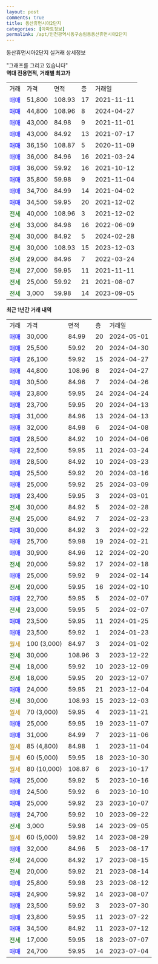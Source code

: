 ```yaml
---
layout: post
comments: true
title: 동산휴먼시아2단지
categories: [아파트정보]
permalink: /apt/인천광역시동구송림동동산휴먼시아2단지
---
```


동산휴먼시아2단지 실거래 상세정보

<script type="text/javascript">
  google.charts.load('current', {'packages':['line', 'corechart']});
  google.charts.setOnLoadCallback(drawChart);

  function drawChart() {
    var data = new google.visualization.DataTable();
    data.addColumn('date', '거래일');
    data.addColumn('number', "매매");
    data.addColumn('number', "전세");
    data.addColumn('number', "전매");

    data.addRows([[new Date(Date.parse("2024-05-01")), 30000, null, null], [new Date(Date.parse("2024-04-30")), 25500, null, null], [new Date(Date.parse("2024-04-27")), 26100, null, null], [new Date(Date.parse("2024-04-27")), 44800, null, null], [new Date(Date.parse("2024-04-26")), 30500, null, null], [new Date(Date.parse("2024-04-24")), 23800, null, null], [new Date(Date.parse("2024-04-13")), 23700, null, null], [new Date(Date.parse("2024-04-13")), 31000, null, null], [new Date(Date.parse("2024-04-08")), 32000, null, null], [new Date(Date.parse("2024-04-06")), 28500, null, null], [new Date(Date.parse("2024-03-24")), 22500, null, null], [new Date(Date.parse("2024-03-23")), 28500, null, null], [new Date(Date.parse("2024-03-16")), 25500, null, null], [new Date(Date.parse("2024-03-09")), 25000, null, null], [new Date(Date.parse("2024-03-01")), 23400, null, null], [new Date(Date.parse("2024-02-28")), null, 30000, null], [new Date(Date.parse("2024-02-23")), null, 25000, null], [new Date(Date.parse("2024-02-22")), 30000, null, null], [new Date(Date.parse("2024-02-21")), 25700, null, null], [new Date(Date.parse("2024-02-20")), 30900, null, null], [new Date(Date.parse("2024-02-18")), null, 20000, null], [new Date(Date.parse("2024-02-14")), 25000, null, null], [new Date(Date.parse("2024-02-10")), null, 20000, null], [new Date(Date.parse("2024-02-07")), 22700, null, null], [new Date(Date.parse("2024-02-07")), null, 23000, null], [new Date(Date.parse("2024-01-25")), 23500, null, null], [new Date(Date.parse("2024-01-23")), 23500, null, null], [new Date(Date.parse("2024-01-02")), null, null, null], [new Date(Date.parse("2023-12-22")), null, 30000, null], [new Date(Date.parse("2023-12-09")), null, 18000, null], [new Date(Date.parse("2023-12-07")), null, 18000, null], [new Date(Date.parse("2023-12-04")), 24000, null, null], [new Date(Date.parse("2023-12-03")), null, 30000, null], [new Date(Date.parse("2023-11-21")), null, null, null], [new Date(Date.parse("2023-11-07")), 25000, null, null], [new Date(Date.parse("2023-11-06")), 31000, null, null], [new Date(Date.parse("2023-11-04")), null, null, null], [new Date(Date.parse("2023-10-30")), null, null, null], [new Date(Date.parse("2023-10-17")), null, null, null], [new Date(Date.parse("2023-10-16")), 25000, null, null], [new Date(Date.parse("2023-10-10")), 24500, null, null], [new Date(Date.parse("2023-10-07")), 25000, null, null], [new Date(Date.parse("2023-09-22")), 24700, null, null], [new Date(Date.parse("2023-09-05")), null, 3000, null], [new Date(Date.parse("2023-08-29")), null, null, null], [new Date(Date.parse("2023-08-17")), 32000, null, null], [new Date(Date.parse("2023-08-15")), null, 24000, null], [new Date(Date.parse("2023-08-14")), null, 20000, null], [new Date(Date.parse("2023-08-12")), 25800, null, null], [new Date(Date.parse("2023-08-07")), 24900, null, null], [new Date(Date.parse("2023-07-30")), 23500, null, null], [new Date(Date.parse("2023-07-22")), 23800, null, null], [new Date(Date.parse("2023-07-12")), 34500, null, null], [new Date(Date.parse("2023-07-07")), null, 17000, null], [new Date(Date.parse("2023-07-04")), 24700, null, null]]);

    var options = {
      hAxis: {
        format: 'yyyy/MM/dd'
      },    
      lineWidth: 0,
      pointsVisible: true,    
      title: '최근 1년간 유형별 실거래가 분포',
      legend: { position: 'bottom' }
    };

    var formatter = new google.visualization.NumberFormat({pattern:'###,###'} );
    formatter.format(data, 1);
    formatter.format(data, 2);
    
    setTimeout(function() {
        var chart = new google.visualization.LineChart(document.getElementById('columnchart_material'));
        chart.draw(data, (options));
        document.getElementById('loading').style.display = 'none';
    }, 200);
  }
</script>


<div id="loading" style="z-index:20; display: block; margin-left: 0px">"그래프를 그리고 있습니다"</div>
<div id="columnchart_material" style="width: 95%; margin-left: 0px; display: block"></div>
<!-- contents start -->
<b>역대 전용면적, 거래별 최고가</b>
<table class="sortable">
    <tr>
      <td>거래</td>
      <td>가격</td>
      <td>면적</td>
      <td>층</td>
      <td>거래일</td>
    </tr>
        <tr>
          <td><a style="color: blue">매매</a></td>
          <td>51,800</td>
          <td>108.93</td>
          <td>17</td>
          <td>2021-11-11</td>
        </tr>            <tr>
          <td><a style="color: blue">매매</a></td>
          <td>44,800</td>
          <td>108.96</td>
          <td>8</td>
          <td>2024-04-27</td>
        </tr>            <tr>
          <td><a style="color: blue">매매</a></td>
          <td>43,000</td>
          <td>84.98</td>
          <td>9</td>
          <td>2021-11-01</td>
        </tr>            <tr>
          <td><a style="color: blue">매매</a></td>
          <td>43,000</td>
          <td>84.92</td>
          <td>13</td>
          <td>2021-07-17</td>
        </tr>            <tr>
          <td><a style="color: blue">매매</a></td>
          <td>36,150</td>
          <td>108.87</td>
          <td>5</td>
          <td>2020-11-09</td>
        </tr>            <tr>
          <td><a style="color: blue">매매</a></td>
          <td>36,000</td>
          <td>84.96</td>
          <td>16</td>
          <td>2021-03-24</td>
        </tr>            <tr>
          <td><a style="color: blue">매매</a></td>
          <td>36,000</td>
          <td>59.92</td>
          <td>16</td>
          <td>2021-10-12</td>
        </tr>            <tr>
          <td><a style="color: blue">매매</a></td>
          <td>35,800</td>
          <td>59.98</td>
          <td>9</td>
          <td>2021-11-04</td>
        </tr>            <tr>
          <td><a style="color: blue">매매</a></td>
          <td>34,700</td>
          <td>84.99</td>
          <td>14</td>
          <td>2021-04-02</td>
        </tr>            <tr>
          <td><a style="color: blue">매매</a></td>
          <td>34,500</td>
          <td>59.95</td>
          <td>20</td>
          <td>2021-12-02</td>
        </tr>        
        <tr>
              <td><a style="color: darkgreen">전세</a></td>
              <td>40,000</td>
              <td>108.96</td>
              <td>3</td>
              <td>2021-12-02</td>
            </tr>            <tr>
              <td><a style="color: darkgreen">전세</a></td>
              <td>33,000</td>
              <td>84.98</td>
              <td>16</td>
              <td>2022-06-09</td>
            </tr>            <tr>
              <td><a style="color: darkgreen">전세</a></td>
              <td>30,000</td>
              <td>84.92</td>
              <td>5</td>
              <td>2024-02-28</td>
            </tr>            <tr>
              <td><a style="color: darkgreen">전세</a></td>
              <td>30,000</td>
              <td>108.93</td>
              <td>15</td>
              <td>2023-12-03</td>
            </tr>            <tr>
              <td><a style="color: darkgreen">전세</a></td>
              <td>29,000</td>
              <td>84.96</td>
              <td>7</td>
              <td>2022-03-24</td>
            </tr>            <tr>
              <td><a style="color: darkgreen">전세</a></td>
              <td>27,000</td>
              <td>59.95</td>
              <td>11</td>
              <td>2021-11-11</td>
            </tr>            <tr>
              <td><a style="color: darkgreen">전세</a></td>
              <td>25,000</td>
              <td>59.92</td>
              <td>21</td>
              <td>2021-08-07</td>
            </tr>            <tr>
              <td><a style="color: darkgreen">전세</a></td>
              <td>3,000</td>
              <td>59.98</td>
              <td>14</td>
              <td>2023-09-05</td>
            </tr>        
    
</table>

<b>최근 1년간 거래 내역</b>

<table class="sortable">
    <tr>
      <td>거래</td>
      <td>가격</td>
      <td>면적</td>
      <td>층</td>
      <td>거래일</td>
    </tr>
    <tr>
      <td><a style="color: blue">매매</a></td>
      <td>30,000</td>
      <td>84.99</td>
      <td>20</td>
      <td>2024-05-01</td>
    </tr>          <tr>
      <td><a style="color: blue">매매</a></td>
      <td>25,500</td>
      <td>59.92</td>
      <td>20</td>
      <td>2024-04-30</td>
    </tr>          <tr>
      <td><a style="color: blue">매매</a></td>
      <td>26,100</td>
      <td>59.92</td>
      <td>15</td>
      <td>2024-04-27</td>
    </tr>          <tr>
      <td><a style="color: blue">매매</a></td>
      <td>44,800</td>
      <td>108.96</td>
      <td>8</td>
      <td>2024-04-27</td>
    </tr>          <tr>
      <td><a style="color: blue">매매</a></td>
      <td>30,500</td>
      <td>84.96</td>
      <td>7</td>
      <td>2024-04-26</td>
    </tr>          <tr>
      <td><a style="color: blue">매매</a></td>
      <td>23,800</td>
      <td>59.95</td>
      <td>24</td>
      <td>2024-04-24</td>
    </tr>          <tr>
      <td><a style="color: blue">매매</a></td>
      <td>23,700</td>
      <td>59.95</td>
      <td>20</td>
      <td>2024-04-13</td>
    </tr>          <tr>
      <td><a style="color: blue">매매</a></td>
      <td>31,000</td>
      <td>84.96</td>
      <td>13</td>
      <td>2024-04-13</td>
    </tr>          <tr>
      <td><a style="color: blue">매매</a></td>
      <td>32,000</td>
      <td>84.98</td>
      <td>6</td>
      <td>2024-04-08</td>
    </tr>          <tr>
      <td><a style="color: blue">매매</a></td>
      <td>28,500</td>
      <td>84.92</td>
      <td>10</td>
      <td>2024-04-06</td>
    </tr>          <tr>
      <td><a style="color: blue">매매</a></td>
      <td>22,500</td>
      <td>59.95</td>
      <td>11</td>
      <td>2024-03-24</td>
    </tr>          <tr>
      <td><a style="color: blue">매매</a></td>
      <td>28,500</td>
      <td>84.92</td>
      <td>10</td>
      <td>2024-03-23</td>
    </tr>          <tr>
      <td><a style="color: blue">매매</a></td>
      <td>25,500</td>
      <td>59.92</td>
      <td>20</td>
      <td>2024-03-16</td>
    </tr>          <tr>
      <td><a style="color: blue">매매</a></td>
      <td>25,000</td>
      <td>59.92</td>
      <td>25</td>
      <td>2024-03-09</td>
    </tr>          <tr>
      <td><a style="color: blue">매매</a></td>
      <td>23,400</td>
      <td>59.95</td>
      <td>3</td>
      <td>2024-03-01</td>
    </tr>          <tr>
      <td><a style="color: darkgreen">전세</a></td>
      <td>30,000</td>
      <td>84.92</td>
      <td>5</td>
      <td>2024-02-28</td>
    </tr>          <tr>
      <td><a style="color: darkgreen">전세</a></td>
      <td>25,000</td>
      <td>84.92</td>
      <td>7</td>
      <td>2024-02-23</td>
    </tr>          <tr>
      <td><a style="color: blue">매매</a></td>
      <td>30,000</td>
      <td>84.92</td>
      <td>3</td>
      <td>2024-02-22</td>
    </tr>          <tr>
      <td><a style="color: blue">매매</a></td>
      <td>25,700</td>
      <td>59.98</td>
      <td>19</td>
      <td>2024-02-21</td>
    </tr>          <tr>
      <td><a style="color: blue">매매</a></td>
      <td>30,900</td>
      <td>84.96</td>
      <td>12</td>
      <td>2024-02-20</td>
    </tr>          <tr>
      <td><a style="color: darkgreen">전세</a></td>
      <td>20,000</td>
      <td>59.92</td>
      <td>17</td>
      <td>2024-02-18</td>
    </tr>          <tr>
      <td><a style="color: blue">매매</a></td>
      <td>25,000</td>
      <td>59.92</td>
      <td>9</td>
      <td>2024-02-14</td>
    </tr>          <tr>
      <td><a style="color: darkgreen">전세</a></td>
      <td>20,000</td>
      <td>59.95</td>
      <td>16</td>
      <td>2024-02-10</td>
    </tr>          <tr>
      <td><a style="color: blue">매매</a></td>
      <td>22,700</td>
      <td>59.95</td>
      <td>5</td>
      <td>2024-02-07</td>
    </tr>          <tr>
      <td><a style="color: darkgreen">전세</a></td>
      <td>23,000</td>
      <td>59.95</td>
      <td>5</td>
      <td>2024-02-07</td>
    </tr>          <tr>
      <td><a style="color: blue">매매</a></td>
      <td>23,500</td>
      <td>59.95</td>
      <td>11</td>
      <td>2024-01-25</td>
    </tr>          <tr>
      <td><a style="color: blue">매매</a></td>
      <td>23,500</td>
      <td>59.92</td>
      <td>1</td>
      <td>2024-01-23</td>
    </tr>          <tr>
      <td><a style="color: darkgoldenrod">월세</a></td>
      <td>100 (3,000)</td>
      <td>84.97</td>
      <td>3</td>
      <td>2024-01-02</td>
    </tr>          <tr>
      <td><a style="color: darkgreen">전세</a></td>
      <td>30,000</td>
      <td>108.96</td>
      <td>3</td>
      <td>2023-12-22</td>
    </tr>          <tr>
      <td><a style="color: darkgreen">전세</a></td>
      <td>18,000</td>
      <td>59.92</td>
      <td>10</td>
      <td>2023-12-09</td>
    </tr>          <tr>
      <td><a style="color: darkgreen">전세</a></td>
      <td>18,000</td>
      <td>59.95</td>
      <td>20</td>
      <td>2023-12-07</td>
    </tr>          <tr>
      <td><a style="color: blue">매매</a></td>
      <td>24,000</td>
      <td>59.95</td>
      <td>21</td>
      <td>2023-12-04</td>
    </tr>          <tr>
      <td><a style="color: darkgreen">전세</a></td>
      <td>30,000</td>
      <td>108.93</td>
      <td>15</td>
      <td>2023-12-03</td>
    </tr>          <tr>
      <td><a style="color: darkgoldenrod">월세</a></td>
      <td>70 (3,000)</td>
      <td>59.95</td>
      <td>4</td>
      <td>2023-11-21</td>
    </tr>          <tr>
      <td><a style="color: blue">매매</a></td>
      <td>25,000</td>
      <td>59.95</td>
      <td>19</td>
      <td>2023-11-07</td>
    </tr>          <tr>
      <td><a style="color: blue">매매</a></td>
      <td>31,000</td>
      <td>84.99</td>
      <td>7</td>
      <td>2023-11-06</td>
    </tr>          <tr>
      <td><a style="color: darkgoldenrod">월세</a></td>
      <td>85 (4,800)</td>
      <td>84.98</td>
      <td>1</td>
      <td>2023-11-04</td>
    </tr>          <tr>
      <td><a style="color: darkgoldenrod">월세</a></td>
      <td>60 (5,000)</td>
      <td>59.95</td>
      <td>18</td>
      <td>2023-10-30</td>
    </tr>          <tr>
      <td><a style="color: darkgoldenrod">월세</a></td>
      <td>80 (10,000)</td>
      <td>108.87</td>
      <td>6</td>
      <td>2023-10-17</td>
    </tr>          <tr>
      <td><a style="color: blue">매매</a></td>
      <td>25,000</td>
      <td>59.92</td>
      <td>5</td>
      <td>2023-10-16</td>
    </tr>          <tr>
      <td><a style="color: blue">매매</a></td>
      <td>24,500</td>
      <td>59.92</td>
      <td>6</td>
      <td>2023-10-10</td>
    </tr>          <tr>
      <td><a style="color: blue">매매</a></td>
      <td>25,000</td>
      <td>59.92</td>
      <td>23</td>
      <td>2023-10-07</td>
    </tr>          <tr>
      <td><a style="color: blue">매매</a></td>
      <td>24,700</td>
      <td>59.92</td>
      <td>10</td>
      <td>2023-09-22</td>
    </tr>          <tr>
      <td><a style="color: darkgreen">전세</a></td>
      <td>3,000</td>
      <td>59.98</td>
      <td>14</td>
      <td>2023-09-05</td>
    </tr>          <tr>
      <td><a style="color: darkgoldenrod">월세</a></td>
      <td>60 (5,000)</td>
      <td>59.92</td>
      <td>14</td>
      <td>2023-08-29</td>
    </tr>          <tr>
      <td><a style="color: blue">매매</a></td>
      <td>32,000</td>
      <td>84.96</td>
      <td>5</td>
      <td>2023-08-17</td>
    </tr>          <tr>
      <td><a style="color: darkgreen">전세</a></td>
      <td>24,000</td>
      <td>84.92</td>
      <td>17</td>
      <td>2023-08-15</td>
    </tr>          <tr>
      <td><a style="color: darkgreen">전세</a></td>
      <td>20,000</td>
      <td>59.92</td>
      <td>21</td>
      <td>2023-08-14</td>
    </tr>          <tr>
      <td><a style="color: blue">매매</a></td>
      <td>25,800</td>
      <td>59.98</td>
      <td>23</td>
      <td>2023-08-12</td>
    </tr>          <tr>
      <td><a style="color: blue">매매</a></td>
      <td>24,900</td>
      <td>59.92</td>
      <td>14</td>
      <td>2023-08-07</td>
    </tr>          <tr>
      <td><a style="color: blue">매매</a></td>
      <td>23,500</td>
      <td>59.92</td>
      <td>3</td>
      <td>2023-07-30</td>
    </tr>          <tr>
      <td><a style="color: blue">매매</a></td>
      <td>23,800</td>
      <td>59.95</td>
      <td>11</td>
      <td>2023-07-22</td>
    </tr>          <tr>
      <td><a style="color: blue">매매</a></td>
      <td>34,500</td>
      <td>84.92</td>
      <td>11</td>
      <td>2023-07-12</td>
    </tr>          <tr>
      <td><a style="color: darkgreen">전세</a></td>
      <td>17,000</td>
      <td>59.95</td>
      <td>18</td>
      <td>2023-07-07</td>
    </tr>          <tr>
      <td><a style="color: blue">매매</a></td>
      <td>24,700</td>
      <td>59.95</td>
      <td>14</td>
      <td>2023-07-04</td>
    </tr>      </table>
<!-- contents end -->    

